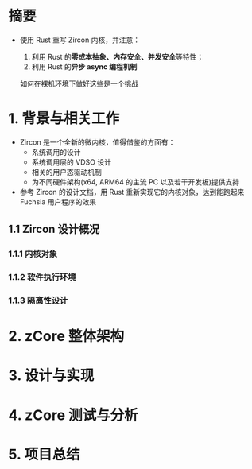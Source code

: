 # 摘要

* 使用 Rust 重写 Zircon 内核，并注意：

  1. 利用 Rust 的**零成本抽象、内存安全、并发安全**等特性；
  2. 利用 Rust 的**异步 async 编程机制**

  如何在裸机环境下做好这些是一个挑战

# 1. 背景与相关工作

* Zircon 是一个全新的微内核，值得借鉴的方面有：
  * 系统调用的设计
  * 系统调用层的 VDSO 设计
  * 相关的用户态驱动机制
  * 为不同硬件架构(x64, ARM64 的主流 PC 以及若干开发板)提供支持
* 参考 Zircon 的设计文档，用 Rust 重新实现它的内核对象，达到能跑起来 Fuchsia 用户程序的效果

## 1.1 Zircon 设计概况



### 1.1.1 内核对象

### 1.1.2 软件执行环境

### 1.1.3 隔离性设计

# 2. zCore 整体架构



# 3. 设计与实现

# 4. zCore 测试与分析

# 5. 项目总结

